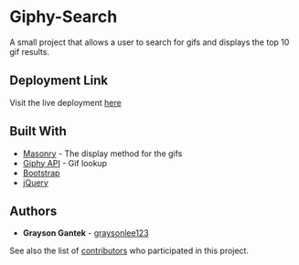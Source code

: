 # Giphy-Search

A small project that allows a user to search for gifs and displays the top 10 gif results. 

## Deployment Link

Visit the live deployment [here](https://graysonlee123.github.io/Giphy-Search/)

## Built With

* [Masonry](https://masonry.desandro.com/) - The display method for the gifs
* [Giphy API](https://developers.giphy.com/) - Gif lookup 
* [Bootstrap](https://getbootstrap.com/)
* [jQuery](https://api.jquery.com)

## Authors

* **Grayson Gantek** - [graysonlee123](https://github.com/graysonlee123)

See also the list of [contributors](https://github.com/graysonlee123/Giphy-Search/graphs/contributors) who participated in this project.
